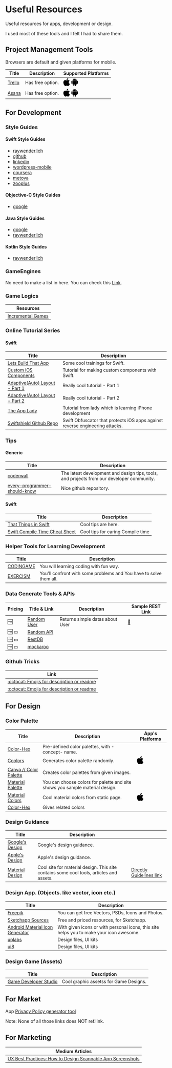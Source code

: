 # Useful Resources
Useful resources for apps, development or design.

I used most of these tools and I felt I had to share them.

## Project Management Tools
Browsers are default and given platforms for mobile.

| Title | Description | Supported Platforms |
|--|--|--|
| [Trello](https://trello.com/) | Has free option. | ![alt text][g_iOS] ![alt text][g_Android] |
| [Asana](https://asana.com/) | Has free option. | ![alt text][g_iOS] ![alt text][g_Android] |

## For Development

### Style Guides

#### Swift Style Guides
* [raywenderlich](https://github.com/raywenderlich/swift-style-guide)
* [github](https://github.com/github/swift-style-guide)
* [linkedin](https://github.com/linkedin/swift-style-guide)
* [wordpress-mobile](https://github.com/wordpress-mobile/swift-style-guide)
* [coursera](https://github.com/coursera/swift-style-guide)
* [metova](https://github.com/metova/swift-style-guide)
* [zooplus](https://github.com/zooplus/SwiftStyleGuide)

#### Objective-C Style Guides
* [google](http://google.github.io/styleguide/objcguide.html)

#### Java Style Guides
* [google](https://google.github.io/styleguide/javaguide.html)
* [raywenderlich](https://github.com/raywenderlich/java-style-guide)

#### Kotlin Style Guides
* [raywenderlich](https://github.com/raywenderlich/kotlin-style-guide)

### GameEngines
No need to make a list in here. You can check this [Link](https://en.wikipedia.org/wiki/List_of_game_engines).

### Game Logics

| Resources |
|--|
| [Incremental Games](https://www.reddit.com/r/incremental_games/wiki/build_a_game) |

### Online Tutorial Series
#### Swift
| Title | Description |
|--|--|
| [Lets Build That App](https://www.letsbuildthatapp.com/) | Some cool trainings for Swift. |
| [Custom iOS Components](https://www.weheartswift.com/make-awesome-ui-components-ios-8-using-swift-xcode-6/) | Tutorial for making custom components with Swift. |
| [Adaptive(Auto) Layout - Part 1](https://www.raywenderlich.com/113768/adaptive-layout-tutorial-in-ios-9-getting-started) | Really cool tutorial - Part 1 |
| [Adaptive(Auto) Layout - Part 2](https://www.raywenderlich.com/115440/auto-layout-tutorial-in-ios-9-part-1-getting-started-2) | Really cool tutorial - Part 2 |
| [The App Lady](http://theapplady.net/category/swift-app-development/) | Tutorial from lady which is learning iPhone development |
| [Swiftshield Github Repo](https://github.com/rockbruno/swiftshield) | Swift Obfuscator that protects iOS apps against reverse engineering attacks. |

### Tips
#### Generic
| Title | Description |
|--|--|
| [coderwall](https://coderwall.com/) | The latest development and design tips, tools, and projects from our developer community. |
| [every-programmer-should-know](https://github.com/mr-mig/every-programmer-should-know) | Nice github repository. |

#### Swift
| Title | Description |
|--|--|
| [That Things in Swift](https://thatthinginswift.com/) | Cool tips are here. |
| [Swift Compile Time Cheat Sheet](http://www.roryba.in/programming/swift/2018/03/21/swift-compile-time-cheat-sheet.html) | Cool tips for caring Compile time |

### Helper Tools for Learning Development
| Title | Description |
|--|--|
| [CODINGAME](https://www.codingame.com/start) | You will learning coding with fun way. |
| [EXERCISM](http://exercism.io/) | You'll confront with some problems and You have to solve them all. |

### Data Generate Tools & APIs
| Pricing | Title & Link | Description | Sample REST Link |
|--|--|--|--|
| :free: | [Random User](https://randomuser.me/)| Returns simple datas about User | [:link:](https://randomuser.me/api) |
| :free: :dollar: | [Random API](https://randomapi.com/) |  |  |
| :free: :dollar: | [RestDB](https://restdb.io/) |  |  |
| :free: :dollar: | [mockaroo](https://www.mockaroo.com/) |  |  |

### Github Tricks
| Link |
|--|
| [:octocat: Emojis for description or readme](https://gist.github.com/AliMD/3344523) |
| [:octocat: Emojis for description or readme](https://gist.github.com/rxaviers/7360908) |

## For Design
### Color Palette
| Title | Description | App's Platforms |
|--|--|--|
| [Color-Hex](http://www.color-hex.com/color-palettes/) | Pre-defined color palettes, with -concept- name. ||
| [Coolors](https://coolors.co) | Generates color palette randomly. | ![alt text][g_iOS] |
| [Canva // Color Palette](https://www.canva.com/color-palette/) | Creates color palettes from given images. ||
| [Material Palette](https://www.materialpalette.com/) | You can choose colors for palette and site shows you sample material design. ||
| [Material Colors](http://www.cosmicmind.com/material/colors) | Cool material colors from static page. | ![alt text][g_iOS] |
| [Color-Hex](https://www.color-hex.com) | Gives related colors ||


### Design Guidance
| Title | Description |  |
|--|--|--|
| [Google's Design](https://developer.android.com/design/index.html) | Google's design guidance. ||
| [Apple's Design](https://developer.apple.com/design/) | Apple's design guidance. ||
| [Material Design](https://material.io/) | Cool site for material design. This site contains some cool tools, articles and assets. |[Directly Guidelines link](https://material.io/guidelines/#introduction-principles) |

### Design App. (Objects. like vector, icon etc.)
| Title | Description |
|--|--|
| [Freepik](http://www.freepik.com/) | You can get free Vectors, PSDs, Icons and Photos. |
| [Sketchapp Sources](https://www.sketchappsources.com/) | Free and priced resources, for Sketchapp. |
| [Android Material Icon Generator](https://android-material-icon-generator.bitdroid.de/) | With given icons or with personal icons, this site helps you to make your icon awesome. |
| [uplabs](https://www.uplabs.com/) | Design files, UI kits |
| [ui8](https://ui8.net/) | Design files, UI kits |

### Design Game (Assets)
| Title | Description |
|--|--|
| [Game Developer Studio](https://www.gamedeveloperstudio.com) | Cool graphic assetss for Game Designs. |

## For Market

App [Privacy Policy generator tool](https://app-privacy-policy-generator.firebaseapp.com)

Note: None of all those links does NOT ref.link.

## For Marketing

| Medium Articles |
|--|
| [UX Best Practices: How to Design Scannable App Screenshots](https://medium.freecodecamp.org/ux-best-practices-how-to-design-scannable-app-screenshots-89e370bf433e) |

[g_Android]: https://raw.githubusercontent.com/Efulim/Useful-Resources/master/g/android.png "Android Icon Small"
[g_iOS]: https://raw.githubusercontent.com/Efulim/Useful-Resources/master/g/ios.png "iOS Icon Small"
[g_Windows]: https://raw.githubusercontent.com/Efulim/Useful-Resources/master/g/windows.png "Windows Phone Icon Small"
